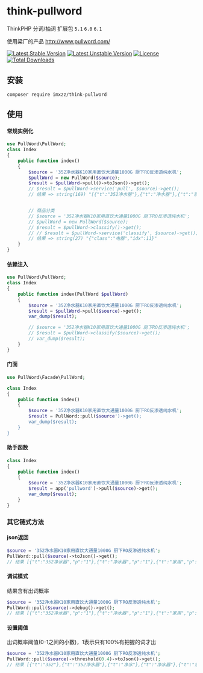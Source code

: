 # think-pullword
ThinkPHP 分词/抽词 扩展包 `5.1` `6.0` `6.1`

使用梁厂的产品 http://www.pullword.com/

[![Latest Stable Version](https://poser.pugx.org/xiaodi/think-pullword/version)](https://packagist.org/packages/xiaodi/think-pullword)
[![Latest Unstable Version](https://poser.pugx.org/xiaodi/think-pullword/v/unstable)](https://packagist.org/packages/xiaodi/think-pullword)
[![License](https://poser.pugx.org/xiaodi/think-pullword/license)](https://packagist.org/packages/xiaodi/think-pullword)
[![Total Downloads](https://poser.pugx.org/xiaodi/think-pullword/downloads)](https://packagist.org/packages/xiaodi/think-pullword)

## 安装
```
composer require imxzz/think-pullword
```

## 使用
#### 常规实例化
```php
use PullWord\PullWord;
class Index
{
    public function index()
    {
        $source = '352净水器K10家用直饮大通量1000G 厨下RO反渗透纯水机';
        $pullWord = new PullWord($source);
        $result = $pullWord->pull()->toJson()->get();
        // $result = $pullWord->service('pull', $source)->get();
        // 结果 => string(169) "[{"t":"352净水器"},{"t":"净水器"},{"t":"家用"},{"t":"大通量"},{"t":"1000g"},{"t":"反渗透"},{"t":"反渗透纯水机"},{"t":"渗透"},{"t":"纯水机"}]


        // 商品分类
        // $source = '352净水器K10家用直饮大通量1000G 厨下RO反渗透纯水机';
        // $pullWord = new PullWord($source);
        // $result = $pullWord->classify()->get();
        // // $result = $pullWord->service('classify', $source)->get();
        // 结果 => string(27) "{"class":"电器","idx":11}"
    }
}
```

#### 依赖注入
```php
use PullWord\PullWord;
class Index
{
    public function index(PullWord $pullWord)
    {
        $source = '352净水器K10家用直饮大通量1000G 厨下RO反渗透纯水机';
        $result = $pullWord->pull($source)->get();
        var_dump($result);

        // $source = '352净水器K10家用直饮大通量1000G 厨下RO反渗透纯水机';
        // $result = $pullWord->classify($source)->get();
        // var_dump($result);
    }
}
```

#### 门面
```php
use PullWord\Facade\PullWord;

class Index
{
    public function index()
    {
        $source = '352净水器K10家用直饮大通量1000G 厨下RO反渗透纯水机';
        $result = PullWord::pull($source')->get();
        var_dump($result);
    }
}
```

#### 助手函数
```php
class Index
{
    public function index()
    {
        $source = '352净水器K10家用直饮大通量1000G 厨下RO反渗透纯水机';
        $result = app('pullword')->pull($source)->get();
        var_dump($result);
    }
}

```

### 其它链式方法
#### json返回
```php
$source = '352净水器K10家用直饮大通量1000G 厨下RO反渗透纯水机';
PullWord::pull($source)->toJson()->get();
// 结果 [{"t":"352净水器","p":"1"},{"t":"净水器","p":"1"},{"t":"家用","p":"1"},{"t":"大通量","p":"0.923331"},{"t":"1000g","p":"0.959741"},{"t":"反渗透","p":"0.944082"},{"t":"反渗透纯水机","p":"0.964588"},{"t":"渗透","p":"0.838643"},{"t":"纯水机","p":"0.928798"}]
```
#### 调试模式
结果含有出词概率
```php
$source = '352净水器K10家用直饮大通量1000G 厨下RO反渗透纯水机';
PullWord::pull($source)->debug()->get();
// 结果 [{"t":"352净水器","p":"1"},{"t":"净水器","p":"1"},{"t":"家用","p":"1"},{"t":"大通量","p":"0.923331"},{"t":"1000g","p":"0.959741"},{"t":"反渗透","p":"0.944082"},{"t":"反渗透纯水机","p":"0.964588"},{"t":"渗透","p":"0.838643"},{"t":"纯水机","p":"0.928798"}]
```

#### 设置阈值
出词概率阈值(0-1之间的小数)，1表示只有100%有把握的词才出
```php
$source = '352净水器K10家用直饮大通量1000G 厨下RO反渗透纯水机';
PullWord::pull($source)->threshold(0.4)->toJson()->get();
// 结果 [{"t":"352"},{"t":"352净水器"},{"t":"净水"},{"t":"净水器"},{"t":"家用"},{"t":"大通量"},{"t":"通量"},{"t":"1000g"},{"t":"反渗透"},{"t":"反渗透纯水机"},{"t":"渗透"},{"t":"纯水"},{"t":"纯水机"},{"t":"水机"}]
```
